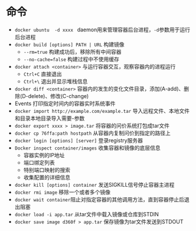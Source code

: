 # 命令

* `docker ubuntu  -d xxxx ` daemon用来管理容器后台进程，`-d`参数用于运行后台进程
* `docker build [options] PATH | URL` 构建镜像
  * `--rm=true` 构建成功后，移除所有中间容器
  * `--no-cache=false` 构建过程中不使用缓存
* `docker attach <container>`  与运行容器交互，观察容器内的进程运行
  * `Ctrl+C` 直接退出
  * `Ctrl+\` 退出并显示堆栈信息
* `docker diff <container>` 容器内的发生的变化文件目录，添加(A-add)、删除(D-delete)、修改(C-change)
* Events 打印指定时间内的容器实时系统事件
* `docker import http://example.com/example.tar` 导入远程文件、本地文件和目录本地目录导入需要-参数
* `docker export xxxx > image.tar` 将容器的问价系统打包成tar文件
* `docker cp 76ffa:path hostpath` 从容器内复制问价到指定的路径上
* `docker login [options] [server]` 登录registry服务器
* `Docker inspect container/images` 收集容器和镜像的底层信息
  * 容器实例的IP地址
  * 端口绑定列表 
  * 特别端口映射的搜索
  * 收集配置的详细信息
* `docker kill [options] container` 发送SIGKILL信号停止容器主进程
* `docker rmi image` 移除一个或者多个镜像
* `docker wait container`阻止对指定容器的其他调用方法，直到容器停止后退出阻塞
* `docker load -i app.tar`  从tar文件中载入镜像或仓库到STDIN
* `docker save image d360f > app.tar` 保存镜像为tar文件发送到STDOUT



